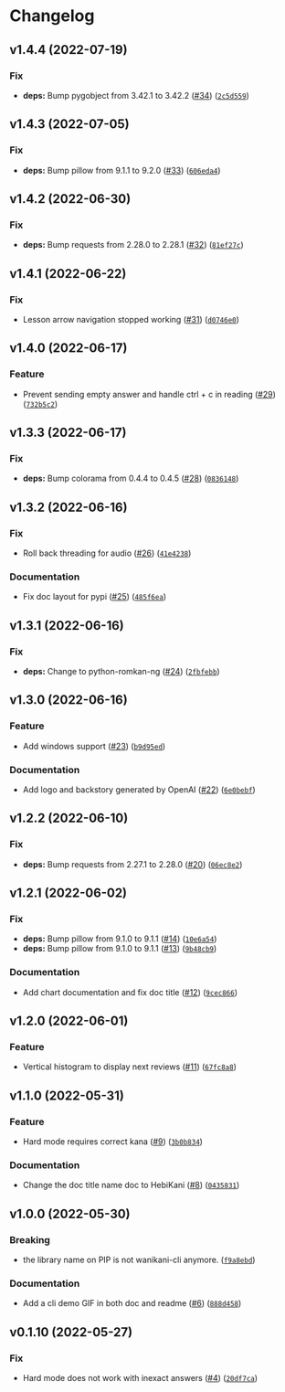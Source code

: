 # Changelog

<!--next-version-placeholder-->

## v1.4.4 (2022-07-19)
### Fix
* **deps:** Bump pygobject from 3.42.1 to 3.42.2 ([#34](https://github.com/ajite/hebikani/issues/34)) ([`2c5d559`](https://github.com/ajite/hebikani/commit/2c5d559c2e5fd984d65b7d5995709b34f34536a6))

## v1.4.3 (2022-07-05)
### Fix
* **deps:** Bump pillow from 9.1.1 to 9.2.0 ([#33](https://github.com/ajite/hebikani/issues/33)) ([`606eda4`](https://github.com/ajite/hebikani/commit/606eda4e7d11c7da9392364ff20d01c36b74998f))

## v1.4.2 (2022-06-30)
### Fix
* **deps:** Bump requests from 2.28.0 to 2.28.1 ([#32](https://github.com/ajite/hebikani/issues/32)) ([`81ef27c`](https://github.com/ajite/hebikani/commit/81ef27cb5309488a12b92cd2e16da47ad969e95b))

## v1.4.1 (2022-06-22)
### Fix
* Lesson arrow navigation stopped working ([#31](https://github.com/ajite/hebikani/issues/31)) ([`d0746e0`](https://github.com/ajite/hebikani/commit/d0746e09daf91265eef15630199988ff60ee0078))

## v1.4.0 (2022-06-17)
### Feature
* Prevent sending empty answer and handle ctrl + c in reading ([#29](https://github.com/ajite/hebikani/issues/29)) ([`732b5c2`](https://github.com/ajite/hebikani/commit/732b5c2619da0b6a6942a857158a1875d1f756d8))

## v1.3.3 (2022-06-17)
### Fix
* **deps:** Bump colorama from 0.4.4 to 0.4.5 ([#28](https://github.com/ajite/hebikani/issues/28)) ([`0836148`](https://github.com/ajite/hebikani/commit/083614899a15cf2ad0a1299502abd7f0db325f76))

## v1.3.2 (2022-06-16)
### Fix
* Roll back threading for audio ([#26](https://github.com/ajite/hebikani/issues/26)) ([`41e4238`](https://github.com/ajite/hebikani/commit/41e423817b9c8f8df1526b0651b4462ce10f8a44))

### Documentation
* Fix doc layout for pypi ([#25](https://github.com/ajite/hebikani/issues/25)) ([`485f6ea`](https://github.com/ajite/hebikani/commit/485f6ea177b413fa3abff361e13c53c36bffbe23))

## v1.3.1 (2022-06-16)
### Fix
* **deps:** Change to python-romkan-ng ([#24](https://github.com/ajite/hebikani/issues/24)) ([`2fbfebb`](https://github.com/ajite/hebikani/commit/2fbfebb249bb39bc0f0039a6ce4620cae8eac60a))

## v1.3.0 (2022-06-16)
### Feature
* Add windows support ([#23](https://github.com/ajite/hebikani/issues/23)) ([`b9d95ed`](https://github.com/ajite/hebikani/commit/b9d95ed22d16f5b56577f15bdc5f2b56b3f087ad))

### Documentation
* Add logo and backstory generated by OpenAI ([#22](https://github.com/ajite/hebikani/issues/22)) ([`6e0bebf`](https://github.com/ajite/hebikani/commit/6e0bebf13944c9938f8feb15e60d283a15508645))

## v1.2.2 (2022-06-10)
### Fix
* **deps:** Bump requests from 2.27.1 to 2.28.0 ([#20](https://github.com/ajite/hebikani/issues/20)) ([`06ec8e2`](https://github.com/ajite/hebikani/commit/06ec8e2f8fd82e539ea4547d6290d2199972952a))

## v1.2.1 (2022-06-02)
### Fix
* **deps:** Bump pillow from 9.1.0 to 9.1.1 ([#14](https://github.com/ajite/hebikani/issues/14)) ([`10e6a54`](https://github.com/ajite/hebikani/commit/10e6a549185976321b307d8a1d994d2744d6b88c))
* **deps:** Bump pillow from 9.1.0 to 9.1.1 ([#13](https://github.com/ajite/hebikani/issues/13)) ([`9b48cb9`](https://github.com/ajite/hebikani/commit/9b48cb9a933bab058342938a43c4ca9349775b75))

### Documentation
* Add chart documentation and fix doc title ([#12](https://github.com/ajite/hebikani/issues/12)) ([`9cec866`](https://github.com/ajite/hebikani/commit/9cec866d368f642afa9d177b3e9423c0aab72d73))

## v1.2.0 (2022-06-01)
### Feature
* Vertical histogram to display next reviews ([#11](https://github.com/ajite/hebikani/issues/11)) ([`67fc8a8`](https://github.com/ajite/hebikani/commit/67fc8a846ab34ec478c7937a69d8401720839792))

## v1.1.0 (2022-05-31)
### Feature
* Hard mode requires correct kana ([#9](https://github.com/ajite/hebikani/issues/9)) ([`3b0b834`](https://github.com/ajite/hebikani/commit/3b0b8347d8d1ef1d9dd6636b61a295d560b1dae1))

### Documentation
* Change the doc title name doc to HebiKani ([#8](https://github.com/ajite/hebikani/issues/8)) ([`0435831`](https://github.com/ajite/hebikani/commit/0435831d22c721c85669d0539b9d2ac2f8d830b4))

## v1.0.0 (2022-05-30)
### Breaking
* the library name on PIP is not wanikani-cli anymore. ([`f9a8ebd`](https://github.com/ajite/hebikani/commit/f9a8ebda6c11d772676c1a2edfd711fd83e6ba9d))

### Documentation
* Add a cli demo GIF in both doc and readme ([#6](https://github.com/ajite/hebikani/issues/6)) ([`888d458`](https://github.com/ajite/hebikani/commit/888d45888dcc8f8ac608c9e06f2fae44a052fe09))

## v0.1.10 (2022-05-27)
### Fix
* Hard mode does not work with inexact answers ([#4](https://github.com/ajite/hebikani/issues/4)) ([`20df7ca`](https://github.com/ajite/hebikani/commit/20df7caa96d6f1f01f8a49054be51c9d14d51592))
